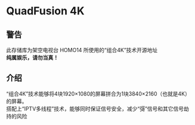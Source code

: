# QuadFusion 4K
## 警告
此存储库为架空电视台 HOMO14 所使用的“组合4K”技术开源地址<br>
**纯属娱乐，请勿当真！**
## 介绍
“组合4K”技术能够将4块1920×1080的屏幕拼合为1块3840×2160（也就是4K）的屏幕。<br>
搭配上“IPTV多线程”技术，能够同时保证信号安全，减少“彁”信号和其它信号劫持的风险<br>
